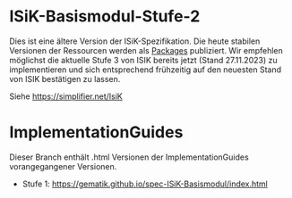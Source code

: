 # ISiK-Basismodul-Stufe-2

Dies ist eine ältere Version der ISiK-Spezifikation. Die heute stabilen Versionen der Ressourcen werden als [Packages](https://simplifier.net/isik-basis-v3/~packages) publiziert. Wir empfehlen möglichst die aktuelle Stufe 3 von ISIK bereits jetzt (Stand 27.11.2023) zu implementieren und sich entsprechend frühzeitig auf den neuesten Stand von ISIK bestätigen zu lassen.

Siehe https://simplifier.net/IsiK

# ImplementationGuides

Dieser Branch enthält .html Versionen der ImplementationGuides vorangegangener Versionen. 

- Stufe 1: https://gematik.github.io/spec-ISiK-Basismodul/index.html
